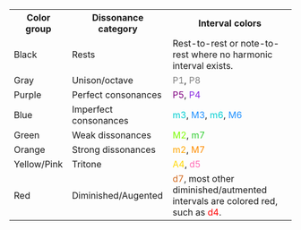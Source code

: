 

<table class="colors">

<tr><th>Color group</th> <th>Dissonance category</th> <th>Interval colors</th></tr>

<tr>
	<td> Black </td>
	<td> Rests </td>
	<td> Rest-to-rest or note-to-rest where no harmonic interval exists. </td>
</tr>

<tr>
	<td> Gray </td>
	<td> Unison/octave </td>
	<td>  
		<span style="color:gray">P1</span>,
		<span style="color:gray">P8</span>
	</td>
</tr>
		

<tr>
	<td> Purple </td>
	<td> Perfect consonances </td>
	<td>  
		<span style="color:purple">P5</span>,
		<span style="color:blueviolet">P4</span>
	</td>
</tr>

<tr>
	<td> Blue </td>
	<td> Imperfect consonances </td>
	<td>  
		<span style="color:darkturquoise">m3</span>,
		<span style="color:dodgerblue">M3</span>,
		<span style="color:darkturquoise">m6</span>,
		<span style="color:dodgerblue">M6</span>
	</td>
</tr>

<tr>
	<td> Green </td>
	<td> Weak dissonances</td>
	<td>  
		<span style="color:lawngreen">M2</span>,
		<span style="color:limegreen">m7</span>
	</td>
</tr>

<tr>
	<td> Orange </td>
	<td> Strong dissonances</td>
	<td>  
		<span style="color:orange">m2</span>,
		<span style="color:darkorange">M7</span>
	</td>
</tr>

<tr>
	<td> Yellow/Pink </td>
	<td> Tritone </td>
	<td>  
		<span style="color:gold">A4</span>,
		<span style="color:hotpink">d5</span>
	</td>
</tr>

<tr>
	<td> Red </td>
	<td> Diminished/Augented </td>
	<td>  
		<span style="color:chocolate">d7</span>, most other
		diminished/autmented intervals are colored red,
		such as <span style="color:red">d4</span>.
	</td>
</tr>
		

</table>
